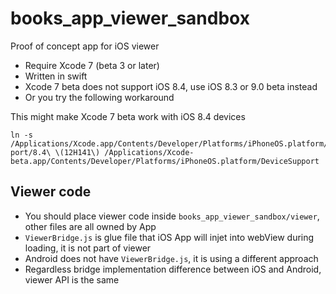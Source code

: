 books_app_viewer_sandbox
========================

Proof of concept app for iOS viewer

+ Require Xcode 7 (beta 3 or later)
+ Written in swift
+ Xcode 7 beta does not support iOS 8.4, use iOS 8.3 or 9.0 beta instead
+ Or you try the following workaround

This might make Xcode 7 beta work with iOS 8.4 devices

````
ln -s /Applications/Xcode.app/Contents/Developer/Platforms/iPhoneOS.platform/DeviceSup‌​port/8.4\ \(12H141\) /Applications/Xcode-beta.app/Contents/Developer/Platforms/iPhoneOS.platform/Devi‌​ceSupport
````

Viewer code
-----------

+ You should place viewer code inside `books_app_viewer_sandbox/viewer`, other files are all owned by App
+ `ViewerBridge.js` is glue file that iOS App will injet into webView during loading, it is not part of viewer
+ Android does not have `ViewerBridge.js`, it is using a different approach
+ Regardless bridge implementation difference between iOS and Android, viewer API is the same
